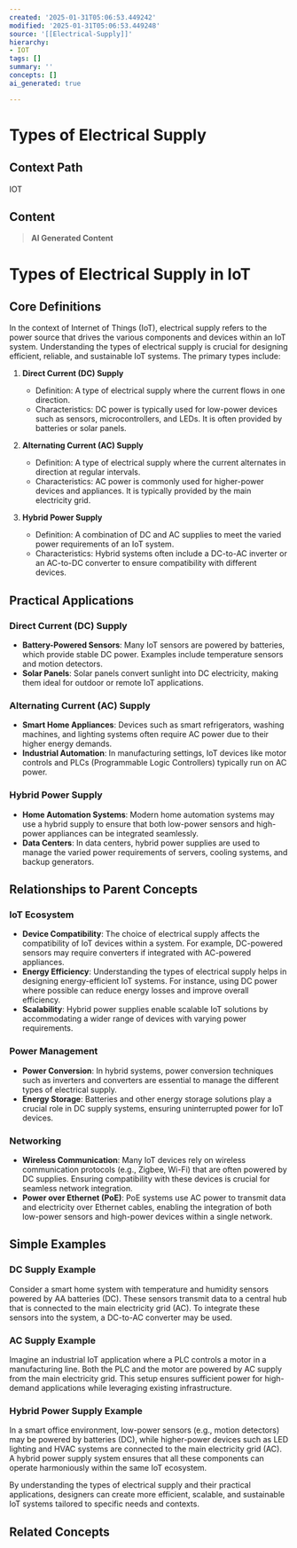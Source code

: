 ```yaml
---
created: '2025-01-31T05:06:53.449242'
modified: '2025-01-31T05:06:53.449248'
source: '[[Electrical-Supply]]'
hierarchy:
- IOT
tags: []
summary: ''
concepts: []
ai_generated: true

---
```


# Types of Electrical Supply

## Context Path
IOT

## Content
> **AI Generated Content**
 # Types of Electrical Supply in IoT

## Core Definitions

In the context of Internet of Things (IoT), electrical supply refers to the power source that drives the various components and devices within an IoT system. Understanding the types of electrical supply is crucial for designing efficient, reliable, and sustainable IoT systems. The primary types include:

1. **Direct Current (DC) Supply**
   - Definition: A type of electrical supply where the current flows in one direction.
   - Characteristics: DC power is typically used for low-power devices such as sensors, microcontrollers, and LEDs. It is often provided by batteries or solar panels.

2. **Alternating Current (AC) Supply**
   - Definition: A type of electrical supply where the current alternates in direction at regular intervals.
   - Characteristics: AC power is commonly used for higher-power devices and appliances. It is typically provided by the main electricity grid.

3. **Hybrid Power Supply**
   - Definition: A combination of DC and AC supplies to meet the varied power requirements of an IoT system.
   - Characteristics: Hybrid systems often include a DC-to-AC inverter or an AC-to-DC converter to ensure compatibility with different devices.

## Practical Applications

### Direct Current (DC) Supply

- **Battery-Powered Sensors**: Many IoT sensors are powered by batteries, which provide stable DC power. Examples include temperature sensors and motion detectors.
- **Solar Panels**: Solar panels convert sunlight into DC electricity, making them ideal for outdoor or remote IoT applications.

### Alternating Current (AC) Supply

- **Smart Home Appliances**: Devices such as smart refrigerators, washing machines, and lighting systems often require AC power due to their higher energy demands.
- **Industrial Automation**: In manufacturing settings, IoT devices like motor controls and PLCs (Programmable Logic Controllers) typically run on AC power.

### Hybrid Power Supply

- **Home Automation Systems**: Modern home automation systems may use a hybrid supply to ensure that both low-power sensors and high-power appliances can be integrated seamlessly.
- **Data Centers**: In data centers, hybrid power supplies are used to manage the varied power requirements of servers, cooling systems, and backup generators.

## Relationships to Parent Concepts

### IoT Ecosystem

- **Device Compatibility**: The choice of electrical supply affects the compatibility of IoT devices within a system. For example, DC-powered sensors may require converters if integrated with AC-powered appliances.
- **Energy Efficiency**: Understanding the types of electrical supply helps in designing energy-efficient IoT systems. For instance, using DC power where possible can reduce energy losses and improve overall efficiency.
- **Scalability**: Hybrid power supplies enable scalable IoT solutions by accommodating a wider range of devices with varying power requirements.

### Power Management

- **Power Conversion**: In hybrid systems, power conversion techniques such as inverters and converters are essential to manage the different types of electrical supply.
- **Energy Storage**: Batteries and other energy storage solutions play a crucial role in DC supply systems, ensuring uninterrupted power for IoT devices.

### Networking

- **Wireless Communication**: Many IoT devices rely on wireless communication protocols (e.g., Zigbee, Wi-Fi) that are often powered by DC supplies. Ensuring compatibility with these devices is crucial for seamless network integration.
- **Power over Ethernet (PoE)**: PoE systems use AC power to transmit data and electricity over Ethernet cables, enabling the integration of both low-power sensors and high-power devices within a single network.

## Simple Examples

### DC Supply Example

Consider a smart home system with temperature and humidity sensors powered by AA batteries (DC). These sensors transmit data to a central hub that is connected to the main electricity grid (AC). To integrate these sensors into the system, a DC-to-AC converter may be used.

### AC Supply Example

Imagine an industrial IoT application where a PLC controls a motor in a manufacturing line. Both the PLC and the motor are powered by AC supply from the main electricity grid. This setup ensures sufficient power for high-demand applications while leveraging existing infrastructure.

### Hybrid Power Supply Example

In a smart office environment, low-power sensors (e.g., motion detectors) may be powered by batteries (DC), while higher-power devices such as LED lighting and HVAC systems are connected to the main electricity grid (AC). A hybrid power supply system ensures that all these components can operate harmoniously within the same IoT ecosystem.

By understanding the types of electrical supply and their practical applications, designers can create more efficient, scalable, and sustainable IoT systems tailored to specific needs and contexts.

## Related Concepts
